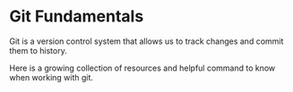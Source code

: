 # Git Fundamentals

Git is a version control system that allows us to track changes and commit them to history.

Here is a growing collection of resources and helpful command to know when working with git.

